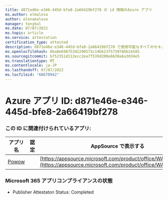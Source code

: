 ```yaml
---
title: d871e46e-e346-445d-bfe8-2a66419bf278 の id 情報のAzure アプリ
ms.author: elmalova
author: elenamalova
manager: tonybal
ms.date: 07/07/2022
ms.topic: article
ms.service: attestation
certification_type: attested
description: d871e46e-e346-445d-bfe8-2a66419bf278 で使用可能なすべてのセキュリティとコンプライアンス情報。
ms.openlocfilehash: 6ba8e698753d1290573c14b623f5739786b2e585
ms.sourcegitcommit: b752351d112ecc2ea7f539d200e6638a6a3034e5
ms.translationtype: MT
ms.contentlocale: ja-JP
ms.lasthandoff: 07/07/2022
ms.locfileid: "66679942"
---
```

# <a name="azure-app-id-d871e46e-e346-445d-bfe8-2a66419bf278"></a>Azure アプリ ID: d871e46e-e346-445d-bfe8-2a66419bf278


### <a name="apps-associated-with-this-id"></a>この ID に関連付けられているアプリ:
| **アプリ名** | **認定** | **AppSource で表示する** |
|--------------|---------------|-----------------------|
| [Powow](../forward/WA200002952.md) |  | [https://appsource.microsoft.com/product/office/WA200002952](https://appsource.microsoft.com/product/office/WA200002952) |

### <a name="microsoft-365-app-compliance-status"></a>Microsoft 365 アプリコンプライアンスの状態
- Publisher Attestaton Status: Completed
